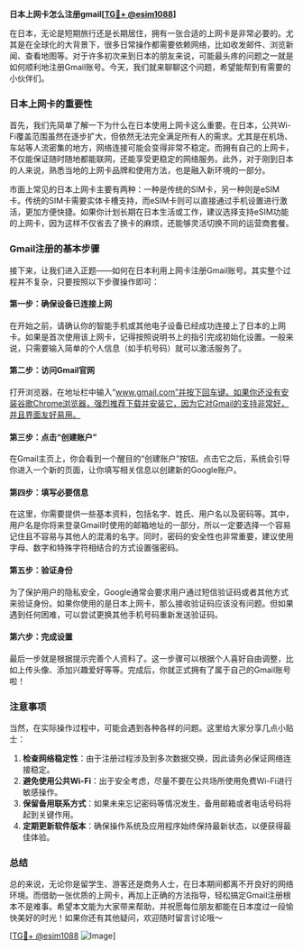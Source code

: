 **日本上网卡怎么注册gmail[[TG💪+ @esim1088](https://t.me/s/esim1088)]**

在日本，无论是短期旅行还是长期居住，拥有一张合适的上网卡是非常必要的。尤其是在全球化的大背景下，很多日常操作都需要依赖网络，比如收发邮件、浏览新闻、查看地图等。对于许多初次来到日本的朋友来说，可能最头疼的问题之一就是如何顺利地注册Gmail账号。今天，我们就来聊聊这个问题，希望能帮到有需要的小伙伴们。

### 日本上网卡的重要性

首先，我们先简单了解一下为什么在日本使用上网卡这么重要。在日本，公共Wi-Fi覆盖范围虽然在逐步扩大，但依然无法完全满足所有人的需求。尤其是在机场、车站等人流密集的地方，网络连接可能会变得非常不稳定。而拥有自己的上网卡，不仅能保证随时随地都能联网，还能享受更稳定的网络服务。此外，对于刚到日本的人来说，熟悉当地的上网卡品牌和使用方法，也是融入新环境的一部分。

市面上常见的日本上网卡主要有两种：一种是传统的SIM卡，另一种则是eSIM卡。传统的SIM卡需要实体卡槽支持，而eSIM卡则可以直接通过手机设置进行激活，更加方便快捷。如果你计划长期在日本生活或工作，建议选择支持eSIM功能的上网卡，因为这样不仅省去了换卡的麻烦，还能够灵活切换不同的运营商套餐。

### Gmail注册的基本步骤

接下来，让我们进入正题——如何在日本利用上网卡注册Gmail账号。其实整个过程并不复杂，只要按照以下步骤操作即可：

#### 第一步：确保设备已连接上网

在开始之前，请确认你的智能手机或其他电子设备已经成功连接上了日本的上网卡。如果是首次使用该上网卡，记得按照说明书上的指引完成初始化设置。一般来说，只需要输入简单的个人信息（如手机号码）就可以激活服务了。

#### 第二步：访问Gmail官网

打开浏览器，在地址栏中输入“www.gmail.com”并按下回车键。如果你还没有安装谷歌Chrome浏览器，强烈推荐下载并安装它，因为它对Gmail的支持非常好，并且界面友好易用。

#### 第三步：点击“创建账户”

在Gmail主页上，你会看到一个醒目的“创建账户”按钮。点击它之后，系统会引导你进入一个新的页面，让你填写相关信息以创建新的Google账户。

#### 第四步：填写必要信息

在这里，你需要提供一些基本资料，包括名字、姓氏、用户名以及密码等。其中，用户名是你将来登录Gmail时使用的邮箱地址的一部分，所以一定要选择一个容易记住且不容易与其他人的混淆的名字。同时，密码的安全性也非常重要，建议使用字母、数字和特殊字符相结合的方式设置强密码。

#### 第五步：验证身份

为了保护用户的隐私安全，Google通常会要求用户通过短信验证码或者其他方式来验证身份。如果你使用的是日本上网卡，那么接收验证码应该没有问题。但如果遇到任何困难，可以尝试更换其他手机号码重新发送验证码。

#### 第六步：完成设置

最后一步就是根据提示完善个人资料了。这一步骤可以根据个人喜好自由调整，比如上传头像、添加兴趣爱好等等。完成后，你就正式拥有了属于自己的Gmail账号啦！

### 注意事项

当然，在实际操作过程中，可能会遇到各种各样的问题。这里给大家分享几点小贴士：

1. **检查网络稳定性**：由于注册过程涉及到多次数据交换，因此请务必保证网络连接稳定。
2. **避免使用公共Wi-Fi**：出于安全考虑，尽量不要在公共场所使用免费Wi-Fi进行敏感操作。
3. **保留备用联系方式**：如果未来忘记密码等情况发生，备用邮箱或者电话号码将起到关键作用。
4. **定期更新软件版本**：确保操作系统及应用程序始终保持最新状态，以便获得最佳体验。

### 总结

总的来说，无论你是留学生、游客还是商务人士，在日本期间都离不开良好的网络环境。而借助一张优质的上网卡，再加上正确的方法指导，轻松搞定Gmail注册根本不是难事。希望本文能为大家带来帮助，并祝愿每位朋友都能在日本度过一段愉快美好的时光！如果你还有其他疑问，欢迎随时留言讨论哦～

[[TG💪+ @esim1088](https://t.me/s/esim1088) ![Image](https://i.postimg.cc/4NQfJmqS/Snipaste-2025-05-13-00-14-12.png)]